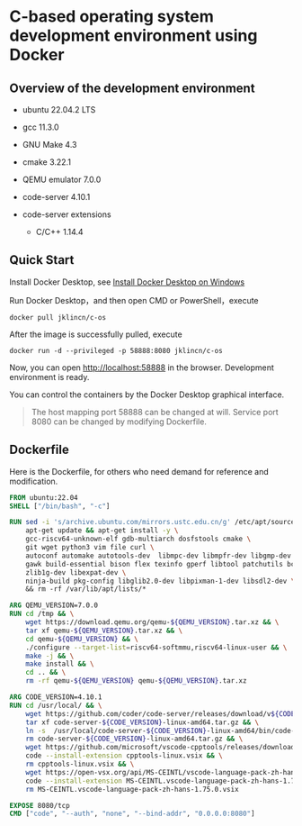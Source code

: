 # C-based operating system development environment using Docker

## Overview of the development environment

- ubuntu 22.04.2 LTS
- gcc 11.3.0
- GNU Make 4.3
- cmake 3.22.1
- QEMU emulator 7.0.0
- code-server 4.10.1
- code-server extensions

    - C/C++ 1.14.4

## Quick Start

Install Docker Desktop, see [Install Docker Desktop on Windows](https://docs.docker.com/desktop/install/windows-install/)

Run Docker Desktop，and then open CMD or PowerShell，execute

```
docker pull jklincn/c-os
```

After the image is successfully pulled, execute

```
docker run -d --privileged -p 58888:8080 jklincn/c-os
```

Now, you can open [http://localhost:58888](http://localhost:58888) in the browser. Development environment is ready.

You can control the containers by the Docker Desktop graphical interface.

>The host mapping port 58888 can be changed at will. Service port 8080 can be changed by modifying Dockerfile.

## Dockerfile

Here is the Dockerfile, for others who need demand for reference and modification.

```dockerfile
FROM ubuntu:22.04
SHELL ["/bin/bash", "-c"]

RUN sed -i 's/archive.ubuntu.com/mirrors.ustc.edu.cn/g' /etc/apt/sources.list && \
    apt-get update && apt-get install -y \
    gcc-riscv64-unknown-elf gdb-multiarch dosfstools cmake \
    git wget python3 vim file curl \
    autoconf automake autotools-dev  libmpc-dev libmpfr-dev libgmp-dev \
    gawk build-essential bison flex texinfo gperf libtool patchutils bc \
    zlib1g-dev libexpat-dev \
    ninja-build pkg-config libglib2.0-dev libpixman-1-dev libsdl2-dev \ 
    && rm -rf /var/lib/apt/lists/*

ARG QEMU_VERSION=7.0.0
RUN cd /tmp && \
    wget https://download.qemu.org/qemu-${QEMU_VERSION}.tar.xz && \
    tar xf qemu-${QEMU_VERSION}.tar.xz && \
    cd qemu-${QEMU_VERSION} && \
    ./configure --target-list=riscv64-softmmu,riscv64-linux-user && \
    make -j && \
    make install && \
    cd .. && \
    rm -rf qemu-${QEMU_VERSION} qemu-${QEMU_VERSION}.tar.xz

ARG CODE_VERSION=4.10.1
RUN cd /usr/local/ && \
    wget https://github.com/coder/code-server/releases/download/v${CODE_VERSION}/code-server-${CODE_VERSION}-linux-amd64.tar.gz && \
    tar xf code-server-${CODE_VERSION}-linux-amd64.tar.gz && \
    ln -s  /usr/local/code-server-${CODE_VERSION}-linux-amd64/bin/code-server /usr/bin/code && \
    rm code-server-${CODE_VERSION}-linux-amd64.tar.gz && \
    wget https://github.com/microsoft/vscode-cpptools/releases/download/v1.14.4/cpptools-linux.vsix && \
    code --install-extension cpptools-linux.vsix && \
    rm cpptools-linux.vsix && \
    wget https://open-vsx.org/api/MS-CEINTL/vscode-language-pack-zh-hans/1.75.0/file/MS-CEINTL.vscode-language-pack-zh-hans-1.75.0.vsix && \
    code --install-extension MS-CEINTL.vscode-language-pack-zh-hans-1.75.0.vsix && \
    rm MS-CEINTL.vscode-language-pack-zh-hans-1.75.0.vsix

EXPOSE 8080/tcp
CMD ["code", "--auth", "none", "--bind-addr", "0.0.0.0:8080"]
```
